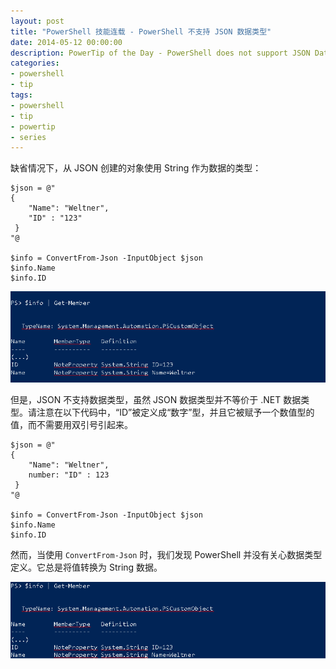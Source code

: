 ```yaml
---
layout: post
title: "PowerShell 技能连载 - PowerShell 不支持 JSON 数据类型"
date: 2014-05-12 00:00:00
description: PowerTip of the Day - PowerShell does not support JSON Data Types
categories:
- powershell
- tip
tags:
- powershell
- tip
- powertip
- series
---
```

缺省情况下，从 JSON 创建的对象使用 String 作为数据的类型：

    $json = @"
    {
        "Name": "Weltner",
        "ID" : "123"
     }
    "@
    
    $info = ConvertFrom-Json -InputObject $json
    $info.Name
    $info.ID
    
![](/img/2014-05-12-powershell-does-not-support-json-data-types-001.png)

但是，JSON 不支持数据类型，虽然 JSON 数据类型并不等价于 .NET 数据类型。请注意在以下代码中，“ID”被定义成“数字”型，并且它被赋予一个数值型的值，而不需要用双引号引起来。

    $json = @"
    {
        "Name": "Weltner",
        number: "ID" : 123
     }
    "@
    
    $info = ConvertFrom-Json -InputObject $json
    $info.Name
    $info.ID
    
    
然而，当使用 `ConvertFrom-Json` 时，我们发现 PowerShell 并没有关心数据类型定义。它总是将值转换为 String 数据。

![](/img/2014-05-12-powershell-does-not-support-json-data-types-002.png)


<!--本文国际来源：[PowerShell does not support JSON Data Types](http://community.idera.com/powershell/powertips/b/tips/posts/powershell-does-not-support-json-data-types)-->
